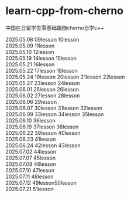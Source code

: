 # learn-cpp-from-cherno
中国在日留学生零基础跟随cherno自学c++  

2025.05.08  09lesson 10lesson  
2025.05.09  11lesson  
2025.05.10  12lesson  
2025.05.19  14lesson 15lesson  
2025.05.21  16lesson  
2025.05.22  17lesson 18lesson  
2025.05.24  19lesson 20lesson 21lesson 22lesson  
2025.05.27  23lesson 24lesson  
2025.06.01  25lesson 26lesson  
2025.06.02  27lesson 28lesson  
2025.06.06  29lesson  
2025.06.07  30lesson 31lesson 32lesson  
2025.06.09  33lesson 34lesson 35lesson  
2025.06.10  36lesson  
2025.06.19  37lesson 38lesson  
2025.06.22  39lesson 40lesson  
2025.06.23  41lesson  
2025.06.24  42lesson 43lesson  
2025.07.02  44lesson  
2025.07.07  45lesson  
2025.07.08  46lesson  
2025.07.10  47lesson  
2025.07.11  48lesson  
2025.07.12  49lesson50lesson  
2025.07.21  51lesson
